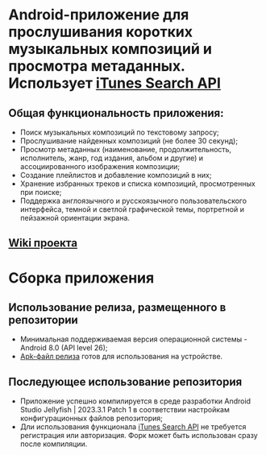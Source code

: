 


# Android-приложение для прослушивания коротких музыкальных композиций и просмотра метаданных. Использует [iTunes Search API](https://developer.apple.com/library/archive/documentation/AudioVideo/Conceptual/iTuneSearchAPI/index.html)

## Общая функциональность приложения:
- Поиск музыкальных композиций по текстовому запросу;
- Прослушивание найденных композиций (не более 30 секунд);
- Просмотр метаданных (наименование, продолжительность, исполнитель, жанр, год издания, альбом и другие) и ассоциированного изображения композиции;
- Создание плейлистов и добавление композиций в них;
- Хранение избранных треков и списка композиций, просмотренных при поиске;
- Поддержка англоязычного и русскоязычного пользовательского интерфейса, темной и светлой графической темы, портретной и пейзажной ориентации экрана.

## [Wiki проекта](https://github.com/falconArdente/iTunes_playlist_maker/wiki)

# Сборка приложения

## Использование релиза, размещенного в репозитории
- Минимальная поддерживаемая версия операционной системы - Android 8.0 (API level 26);
- [Apk-файл релиза](https://github.com/falconArdente/iTunes_playlist_maker/releases/) готов для использования на устройстве.
## Последующее использование репозитория
- Приложение успешно компилируется в среде разработки Android Studio Jellyfish | 2023.3.1 Patch 1 в соответствии настройкам конфигурационных файлов репозитория;
- Дли использования функционала [iTunes Search API](https://developer.apple.com/library/archive/documentation/AudioVideo/Conceptual/iTuneSearchAPI/index.html) не требуется регистрация или авторизация. Форк может быть использован сразу после компиляции.
